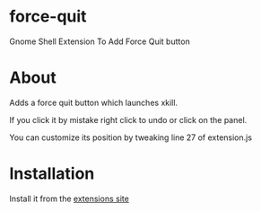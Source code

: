 force-quit
==========

Gnome Shell Extension To Add Force Quit button

About
=====

Adds a force quit button which launches xkill.

If you click it by mistake right click to undo or click on the panel.

You can customize its position by tweaking line 27 of extension.js

Installation
============

Install it from the [extensions site](https://extensions.gnome.org/extension/770/force-quit/)
